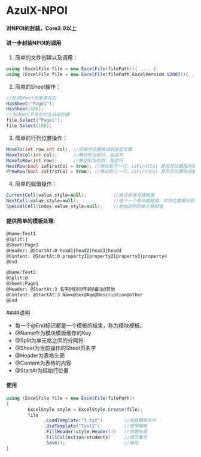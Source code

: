 # AzulX-NPOI
#### 对NPOI的封装，Core2.0以上

#### 进一步封装NPOI的调用

1. 简单的文件创建以及调用：

```C#
using (ExcelFile file = new ExcelFile(filePath)){ .... }
using (ExcelFile file = new ExcelFile(filePath,ExcelVersion.V2007)){ .... }
```

2. 简单的Sheet操作：

```C#
//检测Sheet页是否存在
HasSheet("Page1");
HasSheet(100);
//当Sheet不存在时会自动创建
file.Select("Page1");
file.Select(100);
```

3. 简单的行列位置操作：

```C#
MoveTo(int row,int col); //将操作位置移动到指定位置
MoveToCol(int col);		 //移动到当前行，指定列
MoveToRow(int row);		 //移动到当前列，指定行
NextRow(bool isFirstCol = true); //移动到下一行，isFirstCol 是否将位置指向第一列
PrewRow(bool isFirstCol = true); //移动到上一行，isFirstCol 是否将位置指向第一列
```

4. 简单的赋值操作：

```C#
CurrentCell(value,style=null);			//给当前单元格赋值
NextCell(value,style=null);				//给下一个单元格赋值，并将位置移动到下一个单元格
SpeicalCell(index,value,style=null);	//给指定列的单元格赋值
```



#### 提供简单的模板处理:

```Bash
@Name:Test1  
@Split:|  
@Sheet:Page1  
@Header: @StartAt:0 head1|head2|head3|head4  
@Content: @StartAt:0 property1|property2|property3|property4  
@End  

@Name:Test2  
@Split:@  
@Sheet:Page1  
@Header: @StartAt:3 名字@性别@年龄@备注@其他  
@Content: @StartAt:3 Name@Sex@Age@Description@other  
@End
```

####说明

- 每一个@End标识都是一个模板的结束，称为模块模板。  
- @Name作为模块模板缓存的Key.  
- @Split为单元格之间的分隔符.  
- @Sheet为当前操作的Sheet页名字  
- @Header为表格头部  
- @Content为表格的内容  
- @StartAt为起始行位置

#### 使用

```C#
using (ExcelFile file = new ExcelFile(filePath))
{
        ExcelStyle style = ExcelStyle.Create(file);
        file
              .LoadTemplate("1.txt") 		//加载模板文件
              .UseTemplate("Test2")  		//使用模板
              .FillHeader(style.Header())	//创建头部
              .FillCollection(students)		//填充集合
              .Save();						//保存
}
```

#### 





